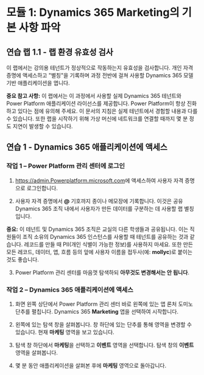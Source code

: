 ﻿---
lab:
    title: '랩 1.1: 랩 환경 유효성 검사'
    module: '모듈 1: Dynamics 365 Marketing의 기본 사항 파악'
---


모듈 1: Dynamics 365 Marketing의 기본 사항 파악
========================

## 연습 랩 1.1 - 랩 환경 유효성 검사 

이 랩에서는 강의용 테넌트가 정상적으로 작동하는지 유효성을 검사합니다. 개인 자격 증명에 액세스하고 "별칭"을 기록하며 과정 전반에 걸쳐 사용할 Dynamics 365 모델 기반 애플리케이션을 엽니다. 

**중요 참고 사항:** 이 랩에서는 이 과정에서 사용할 실제 Dynamics 365 테넌트와
Power Platform 애플리케이션 라이선스를
제공합니다. Power Platform이 항상 진화하고 있다는 점에 유의해 주세요. 이
문서의 지침은 실제 테넌트에서 경험할 내용과
다를 수 있습니다. 또한 랩을 시작하기 위해 가상 머신에
네트워크를 연결할 때까지 몇 분 정도 지연이 발생할 수 있습니다.

연습 1 - Dynamics 365 애플리케이션에 액세스
---------------------------------------------------

### 작업 1 – Power Platform 관리 센터에 로그인

1.  <https://admin.Powerplatform.microsoft.com>에 액세스하여 사용자 자격 증명으로 로그인합니다.

2. 사용자 자격 증명에서 **@** 기호까지 종이나 메모장에 기록합니다. 이것은 공유 Dynamics 365 조직 내에서 사용자가 만든 데이터를 구분하는 데 사용할 랩 별칭입니다. 

**중요:** 이 테넌트 및 Dynamics 365 조직은 교실의 다른 학생들과 공유됩니다. 이는 직원들이 조직 소유의 Dynamics 365 인스턴스를 사용할 때 테넌트를 공유하는 것과 같습니다. 레코드를 만들 때 PII(개인 식별이 가능한 정보)를 사용하지 마세요. 또한 만든 모든 레코드, 데이터, 앱, 흐름 등의 앞에 사용자 이름을 접두사(예: **mollyc**)로 붙이는 것도 좋습니다.

3. Power Platform 관리 센터를 마음껏 탐색하되 **아무것도 변경해서는 안 됩니다**.

### 작업 2 – Dynamics 365 애플리케이션에 액세스

1.  화면 왼쪽 상단에서 Power Platform 관리 센터 바로 왼쪽에 있는 앱 론처 도미노 단추를 펼칩니다. Dynamics 365 **Marketing** 앱을 선택하여 시작합니다.

2.  왼쪽에 있는 탐색 창을 살펴봅니다. 창 하단에 있는 단추를 통해 영역을 변경할 수 있습니다. 현재 **마케팅** 영역을 보고 있습니다. 

3.  탐색 창 하단에서 **마케팅**을 선택하고 **이벤트** 영역을 선택합니다. 탐색 창의 **이벤트** 영역을 살펴봅니다.  

4. 몇 분 동안 애플리케이션을 살펴본 후에 **마케팅** 영역으로 돌아갑니다.
